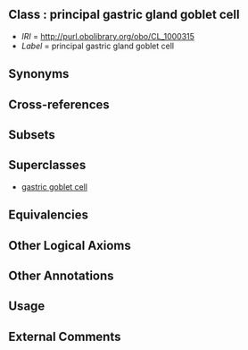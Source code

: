 
## Class : principal gastric gland goblet cell

 * *IRI* = http://purl.obolibrary.org/obo/CL_1000315
 * *Label* = principal gastric gland goblet cell

## Synonyms


## Cross-references


## Subsets


## Superclasses

 * [gastric goblet cell](../../CL/13/CL_1000313.md)

## Equivalencies


## Other Logical Axioms


## Other Annotations


## Usage


## External Comments

